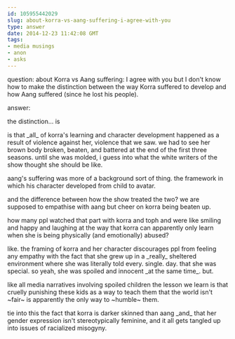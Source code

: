 ```yaml
---
id: 105955442029
slug: about-korra-vs-aang-suffering-i-agree-with-you
type: answer
date: 2014-12-23 11:42:08 GMT
tags:
- media musings
- anon
- asks
---
```

question: about Korra vs Aang suffering: I agree with you but I don't know how to make the distinction between the way Korra suffered to develop and how Aang suffered (since he lost his people).

answer: <p>the distinction... is</p>
<p>is that _all_ of korra's learning and character development happened as a result of violence against her, violence that we saw. we had to see her brown body broken, beaten, and battered at the end of the first three seasons. until she was molded, i guess into what the white writers of the show thought she should be like.&nbsp;</p>
<p>aang's suffering was more of a background sort of thing. the framework in which his character developed from child to avatar.</p>
<p>and the difference between how the show treated the two? we are supposed to empathise with aang but cheer on korra being beaten up.</p>
<p>how many ppl watched that part with korra and toph and were like smiling and happy and laughing at the way that korra can apparently only learn when she is being physically (and emotionally) abused?&nbsp;</p>
<p>like. the framing of korra and her character discourages ppl from feeling any empathy with the fact that she grew up in a _really_ sheltered environment where she was literally told every. single. day. that she was special. so yeah, she was spoiled and innocent _at the same time_. but.&nbsp;</p>
<p>like all media narratives involving spoiled children the lesson we learn is that cruelly punishing these kids as a way to teach them that the world isn't ~fair~ is apparently the only way to ~humble~ them.&nbsp;</p>
<p>tie into this the fact that korra is darker skinned than aang _and_ that her gender expression isn't stereotypically feminine, and it all gets tangled up into issues of racialized misogyny.</p>